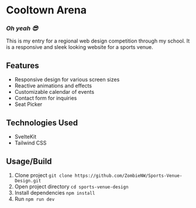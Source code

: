 # Cooltown Arena

### _Oh yeah 😎_

This is my entry for a regional web design competition through my school. It is a responsive and sleek looking website for a sports venue.

## Features

- Responsive design for various screen sizes
- Reactive animations and effects
- Customizable calendar of events
- Contact form for inquiries
- Seat Picker

## Technologies Used

- SvelteKit
- Tailwind CSS

## Usage/Build

1. Clone project `git clone https://github.com/ZombieNW/Sports-Venue-Design.git`
2. Open project directory `cd sports-venue-design`
3. Install dependencies `npm install`
4. Run `npm run dev`
